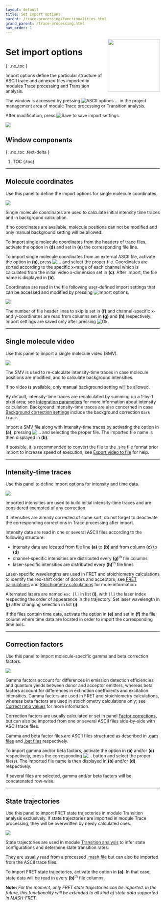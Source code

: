 ```yaml
---
layout: default
title: Set import options
parent: /trace-processing/functionalities.html
grand_parent: /trace-processing.html
nav_order: 1
---
```


<img src="../../assets/images/logos/logo-trace-processing_400px.png" width="170" style="float:right; margin-left: 15px;"/>

# Set import options
{: .no_toc }

Import options define the particular structure of ASCII trace and annexed files imported in modules Trace processing and Transition analysis.

The window is accessed by pressing 
![ASCII options ...](../../assets/images/gui/TP-but-ascii-options-3p.png "ASCII options ...") in the project management area of module Trace processing or Transition analysis.

After modification, press 
![Save](../../assets/images/gui/TP-but-save-bga.png "Save") to save import settings.

<a href="../../assets/images/gui/TP-area-proj-impopt.png"><img src="../../assets/images/gui/TP-area-proj-impopt.png" style="max-width: 546px;"/></a>

## Window components
{: .no_toc .text-delta }

1. TOC
{:toc}


---

## Molecule coordinates

Use this panel to define the import options for single molecule coordinates.

<a href="../../assets/images/gui/TP-area-proj-impopt-coord.png"><img src="../../assets/images/gui/TP-area-proj-impopt-coord.png" style="max-width: 250px;"/></a>

Single molecule coordinates are used to calculate initial intensity time traces and in background calculation.

If no coordinates are available, molecule positions can not be modified and only manual background setting will be allowed.

To import single molecule coordinates from the headers of trace files, activate the option in **(d)** and set in **(e)** the corresponding file line.

To import single molecule coordinates from an external ASCII file, activate the option in **(a)**, press 
![...](../../assets/images/gui/TP-but-3p.png "...") and select the proper file. 
Coordinates are sorted according to the specific x-range of each channel which is calculated from the initial video x-dimension set in **(c)**.
After import, the file name is displayed in **(b)**.

Coordinates are read in the file following user-defined import settings that can be accessed and modified by pressing 
![Import options](../../assets/images/gui/TP-but-import-options.png "Import options").

<a href="../../assets/images/gui/TP-area-proj-impopt-coord-impopt.png"><img src="../../assets/images/gui/TP-area-proj-impopt-coord-impopt.png" style="max-width: 226px;"/></a>

The number of file header lines to skip is set in **(f)** and channel-specific x- and y-coordinates are read from columns set in **(g)** and **(h)** respectively.
Import settings are saved only after pressing 
![Ok](../../assets/images/gui/TP-but-ok.png "Ok").


---

## Single molecule video

Use this panel to import a single molecule video (SMV).

<a href="../../assets/images/gui/TP-area-proj-impopt-vid.png"><img src="../../assets/images/gui/TP-area-proj-impopt-vid.png" style="max-width: 250px;"/></a>

The SMV is used to re-calculate intensity-time traces in case molecule positions are modified, and to calculate background intensities.

If no video is available, only manual background setting will be allowed.

By default, intensity-time traces are recalculated by summing up a 1-by-1 pixel area; see 
[Integration parameters](../../video-processing/panels/panel-intensity-integration.html#integration-parameters) for more information about intensity calculation.
Background intensity-time traces are also concerned in case 
[Background correction settings](../panels/panel-background-correction.html#background-correction-settings) include the background correction `Dark trace`.

Import a SMV file along with intensity-time traces by activating the option in **(a)**, pressing 
![...](../../assets/images/gui/TP-but-3p.png "...") and selecting the proper file. 
The imported file name is then displayed in **(b)**.

If possible, it is recommended to convert the file to the 
[.sira file](../../output-files/sira-mash-video.html) format prior import to increase speed of execution; see 
[Export video to file](../../video-processing/panels/panel-edit-video.html#export-video-to-file) for help.


---

## Intensity-time traces

Use this panel to define import options for intensity and time data.

<a href="../../assets/images/gui/TP-area-proj-impopt-intensity.png"><img src="../../assets/images/gui/TP-area-proj-impopt-intensity.png" style="max-width: 250px;"/></a>

Imported intensities are used to build initial intensity-time traces and are considered exempted of any correction.

If intensities are already corrected of some sort, do not forget to deactivate the corresponding corrections in Trace processing after import. 

Intensity data are read in one or several ASCII files according to the following structure:

- intensity data are located from file line **(a)** to **(b)** and from column **(c)** to **(d)**
- channel-specific intensities are distributed every **(g)**<sup>th</sup> file columns
- laser-specific intensities are distributed every **(h)**<sup>th</sup> file lines

Laser-specific wavelengths are used in FRET and stoichiometry calculations to identify the red-shift order of donors and acceptors; see 
[FRET calculations](../../video-processing/functionalities/set-project-options.html#fret-calculations) and 
[Stoichiometry calculations](../../video-processing/functionalities/set-project-options.html#stoichiometry-calculations) for more information.

Alternated lasers are named `exc [l]` in list **(i)**, with `[l]` the laser index respecting the order of appearance in the trajectory.
Set laser wavelength in **(j)** after changing selection in list **(i)**. 

If the files contain time data, activate the option in **(e)** and set in **(f)** the file column where time data are located in order to import the corresponding time axis.


---

## Correction factors

Use this panel to import molecule-specific gamma and beta correction factors.

<a href="../../assets/images/gui/TP-area-proj-impopt-gamma.png"><img src="../../assets/images/gui/TP-area-proj-impopt-gamma.png" style="max-width: 258px;"/></a>

Gamma factors account for differences in emission detection efficiencies and quantum yields between donor and acceptor emitters, whereas beta factors account for differences in extinction coefficients and excitation intensities.
Gamma factors are used in FRET and stoichiometry calculations, whereas beta factors are used in stoichiometry calculations only; see 
[Correct ratio values](../workflow.html#correct-ratio-values) for more information.

Correction factors are usually calculated or set in panel 
[Factor corrections](panel-factor-corrections), but can also be imported from one or several ASCII files side-by-side with ASCII trace files.

Gamma and beta factor files are ASCII files structured as described in
[.gam files](../..//output-files/gam-gamma-factors.html) and 
[.bet files](../..//output-files/bet-beta-factors.html) respectively.

To import gamma and/or beta factors, activate the option in **(a)** and/or **(c)** respectively, press the corresponding 
![...](../../assets/images/gui/TP-but-3p.png "...") button and select the proper file(s).
The imported file name is then displayed in **(b)** and/or **(d)** respectively.

If several files are selected, gamma and/or beta factors will be concatenated row-wise.


---

## State trajectories

Use this panel to import FRET state trajectories in module Transition analysis exclusively.
If state trajectories are imported in module Trace processing, they will be overwritten by newly calculated ones.

<a href="../../assets/images/gui/TP-area-proj-impopt-discr.png"><img src="../../assets/images/gui/TP-area-proj-impopt-discr.png" style="max-width: 250px;"/></a>

State trajectories are used in module 
[Transition analysis](../../transition-analysis.html) to infer state configurations and determine state transition rates.

They are usually read from a processed 
[.mash file](../../output-files/mash-mash-project.html) but can also be imported from the ASCII trace files.

To import FRET state trajectories, activate the option in **(a)**.
In that case, state data will be read in every **(b)**<sup>th</sup> file columns.

**Note:** *For the moment, only FRET state trajectories can be imported.
In the future, this functionality will be extended to all kind of state data supported in MASH-FRET.*

